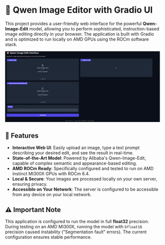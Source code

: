 # 🎨 Qwen Image Editor with Gradio UI

This project provides a user-friendly web interface for the powerful **Qwen-Image-Edit** model, allowing you to perform sophisticated, instruction-based image editing directly in your browser. The application is built with Gradio and is optimized to run locally on AMD GPUs using the ROCm software stack.

![Screenshot](Screenshot.png)

## 🌟 Features

- **Interactive Web UI**: Easily upload an image, type a text prompt describing your desired edit, and see the result in real-time.
- **State-of-the-Art Model**: Powered by Alibaba's Qwen-Image-Edit, capable of complex semantic and appearance-based editing.
- **AMD ROCm Ready**: Specifically configured and tested to run on AMD Instinct MI300X GPUs with ROCm 6.4.
- **Local & Secure**: Your images are processed locally on your own server, ensuring privacy.
- **Accessible on Your Network**: The server is configured to be accessible from any device on your local network.

## ⚠️ Important Note

This application is configured to run the model in full **float32** precision. During testing on an AMD MI300X, running the model with `bfloat16` precision caused instability ("Segmentation fault" errors). The current configuration ensures stable performance.
